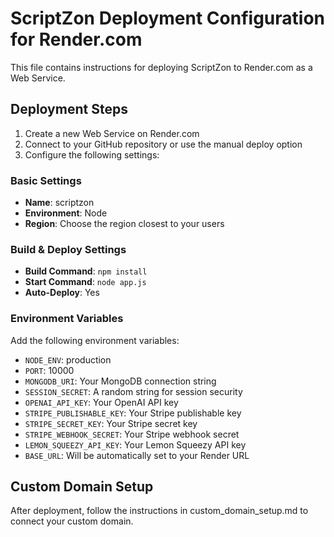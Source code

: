 # ScriptZon Deployment Configuration for Render.com

This file contains instructions for deploying ScriptZon to Render.com as a Web Service.

## Deployment Steps

1. Create a new Web Service on Render.com
2. Connect to your GitHub repository or use the manual deploy option
3. Configure the following settings:

### Basic Settings
- **Name**: scriptzon
- **Environment**: Node
- **Region**: Choose the region closest to your users

### Build & Deploy Settings
- **Build Command**: `npm install`
- **Start Command**: `node app.js`
- **Auto-Deploy**: Yes

### Environment Variables
Add the following environment variables:
- `NODE_ENV`: production
- `PORT`: 10000
- `MONGODB_URI`: Your MongoDB connection string
- `SESSION_SECRET`: A random string for session security
- `OPENAI_API_KEY`: Your OpenAI API key
- `STRIPE_PUBLISHABLE_KEY`: Your Stripe publishable key
- `STRIPE_SECRET_KEY`: Your Stripe secret key
- `STRIPE_WEBHOOK_SECRET`: Your Stripe webhook secret
- `LEMON_SQUEEZY_API_KEY`: Your Lemon Squeezy API key
- `BASE_URL`: Will be automatically set to your Render URL

## Custom Domain Setup
After deployment, follow the instructions in custom_domain_setup.md to connect your custom domain.
